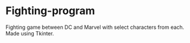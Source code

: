 # Fighting-program
Fighting game between DC and Marvel with select characters from each. Made using Tkinter.
